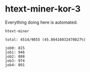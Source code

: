 # htext-miner-kor-3

Everything doing here is automated.

```
htext-miner

total: 4514/9855 (45.80416032470827%)

job0: 815
job1: 946
job2: 888
job3: 974
job4: 891
```